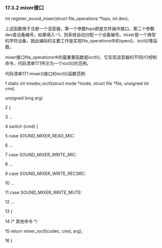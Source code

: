### 17.3.2 mixer接口

int register_sound_mixer(struct file_operations *fops, int dev);

上述函数用于注册一个混音器，第一个参数fops即是文件操作接口，第二个参数dev是设备编号，如果填入−1，则系统自动分配一个设备编号。mixer是一个典型的字符设备，因此编码的主要工作是实现file_operations中的open()、ioctl()等函数。

mixer接口file_operations中的最重要函数是ioctl()，它实现混音器的不同I/O控制命令，代码清单17.1所示为一个ioctl()的范例。

代码清单17.1 mixer()接口的ioctl()函数范例

1 static int mixdev_ioctl(struct inode *inode, struct file *file, unsigned int cmd,

unsigned long arg) 
 
 2 { 
 
 3 ... 
 
 4 switch (cmd) { 
 
 5 case SOUND_MIXER_READ_MIC: 
 
 6 ... 
 
 7 case SOUND_MIXER_WRITE_MIC: 
 
 8 ... 
 
 9 case SOUND_MIXER_WRITE_RECSRC: 
 
 10 ... 
 
 11 case SOUND_MIXER_WRITE_MUTE: 
 
 12 ... 
 
 13 }



14 /* 其他命令 */ 
 
 15 return mixer_ioctl(codec, cmd, arg); 
 
 16 }

